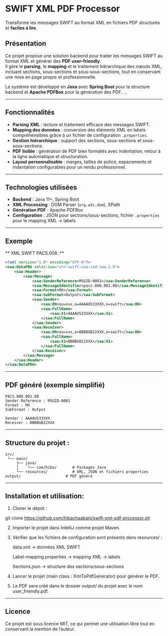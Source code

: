 # SWIFT XML PDF Processor

Transforme les messages SWIFT au format XML en fichiers PDF structurés et **faciles à lire**.

## Présentation
Ce projet propose une solution backend pour traiter les messages SWIFT au format XML et générer des **PDF user-friendly**.  
Il gère le **parsing**, le **mapping** et le traitement hiérarchique des nœuds XML, incluant sections, sous-sections et sous-sous-sections, tout en conservant une mise en page propre et professionnelle.

Le système est développé en **Java** avec **Spring Boot** pour la structure backend et **Apache PDFBox** pour la génération des PDF.
...

---

## Fonctionnalités
- **Parsing XML** : lecture et traitement efficace des messages SWIFT.  
- **Mapping des données** : conversion des éléments XML en labels compréhensibles grâce à un fichier de configuration `.properties`.  
- **Gestion hiérarchique** : support des sections, sous-sections et sous-sous-sections.  
- **PDF lisible** : génération de PDF bien formatés avec indentation, retour à la ligne automatique et structuration.  
- **Layout personnalisable** : marges, tailles de police, espacements et indentation configurables pour un rendu professionnel.

---

## Technologies utilisées
- **Backend** : Java 11+, Spring Boot  
- **XML Processing** : DOM Parser (`org.w3c.dom`), XPath  
- **Génération PDF** : Apache PDFBox  
- **Configuration** : JSON pour sections/sous-sections, fichier `.properties` pour le mapping XML → labels

---

## Exemple

**  XML SWIFT PACS.008 :**
```xml
<?xml version="1.0" encoding="UTF-8"?>
<saa:DataPDU xmlns:saa="urn:swift:saa:xsd:saa.2.0">
    <saa:Header>
        <saa:Message>
            <saa:SenderReference>MSGID-0001</saa:SenderReference>
            <saa:MessageIdentifier>pacs.008.001.08</saa:MessageIdentifier>
            <saa:Format>MX</saa:Format>
            <saa:SubFormat>Output</saa:SubFormat>
            <saa:Sender>
                <saa:DN>ou=xxx,o=AAAAUS33XXX,o=swift</saa:DN>
                <saa:FullName>
                    <saa:X1>AAAAUS33XXX</saa:X1>
                </saa:FullName>
            </saa:Sender>
            <saa:Receiver>
                <saa:DN>ou=xxx,o=BBBBGB22XXX,o=swift</saa:DN>
                <saa:FullName>
                    <saa:X1>BBBBGB22XXX</saa:X1>
                </saa:FullName>
            </saa:Receiver>
        </saa:Message>
    </saa:Header>
</saa:DataPDU>
```

---

## PDF généré (exemple simplifié) 
```text
PACS.008.001.08
Sender Reference : MSGID-0001
Format : MX
SubFormat : Output

Sender : AAAAUS33XXX
Receiver : BBBBGB22XXX
```


---

## Structure du projet :
```
src/
 └── main/
     ├── java/
     │    └── com/hiba/       # Packages Java
     └── resources/           # XML, JSON et fichiers properties
output/                    # PDF généré

```

---

## Installation et utilisation:

1. Cloner le dépôt :

git clone https://github.com/hibachaabani/swift-xml-pdf-processor.git

2. Importer le projet dans IntelliJ comme projet Maven.

3. Vérifier que les fichiers de configuration sont présents dans resources/ :

   data.xml → données XML SWIFT

   Label-mapping.properties → mapping XML → labels

   Sections.json → structure des sections/sous-sections

4. Lancer le projet (main class : XmlToPdfGenerator) pour générer le PDF.

5. Le PDF sera créé dans le dossier output/ du projet avec le nom user_friendly.pdf.

---

## Licence

Ce projet est sous licence MIT, ce qui permet une utilisation libre tout en conservant la mention de l’auteur.
